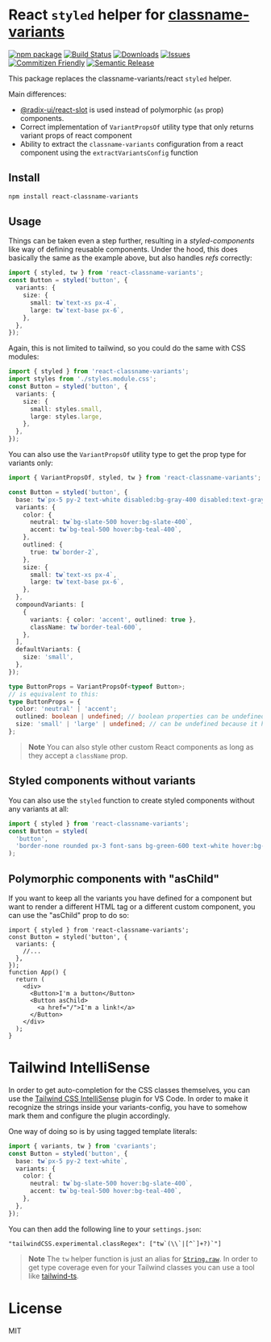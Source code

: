 # React `styled` helper for [classname-variants](https://github.com/fgnass/classname-variants/)

[![npm package][npm-img]][npm-url]
[![Build Status][build-img]][build-url]
[![Downloads][downloads-img]][downloads-url]
[![Issues][issues-img]][issues-url]
[![Commitizen Friendly][commitizen-img]][commitizen-url]
[![Semantic Release][semantic-release-img]][semantic-release-url]

This package replaces the classname-variants/react `styled` helper.

Main differences:

- [@radix-ui/react-slot](https://www.npmjs.com/package/@radix-ui/react-slot) is used instead of polymorphic (`as` prop) components.
- Correct implementation of `VariantPropsOf` utility type that only returns variant props of react component
- Ability to extract the `classname-variants` configuration from a react component using the `extractVariantsConfig` function

## Install

```bash
npm install react-classname-variants
```

## Usage

Things can be taken even a step further, resulting in a _styled-components_ like way of defining reusable components. Under the hood, this does basically the same as the example above, but also handles _refs_ correctly:

```ts
import { styled, tw } from 'react-classname-variants';
const Button = styled('button', {
  variants: {
    size: {
      small: tw`text-xs px-4`,
      large: tw`text-base px-6`,
    },
  },
});
```

Again, this is not limited to tailwind, so you could do the same with CSS modules:

```ts
import { styled } from 'react-classname-variants';
import styles from './styles.module.css';
const Button = styled('button', {
  variants: {
    size: {
      small: styles.small,
      large: styles.large,
    },
  },
});
```

You can also use the `VariantPropsOf` utility type to get the prop type for variants only:

```ts
import { VariantPropsOf, styled, tw } from 'react-classname-variants';

const Button = styled('button', {
  base: tw`px-5 py-2 text-white disabled:bg-gray-400 disabled:text-gray-300`,
  variants: {
    color: {
      neutral: tw`bg-slate-500 hover:bg-slate-400`,
      accent: tw`bg-teal-500 hover:bg-teal-400`,
    },
    outlined: {
      true: tw`border-2`,
    },
    size: {
      small: tw`text-xs px-4`,
      large: tw`text-base px-6`,
    },
  },
  compoundVariants: [
    {
      variants: { color: 'accent', outlined: true },
      className: tw`border-teal-600`,
    },
  ],
  defaultVariants: {
    size: 'small',
  },
});

type ButtonProps = VariantPropsOf<typeof Button>;
// is equivalent to this:
type ButtonProps = {
  color: 'neutral' | 'accent';
  outlined: boolean | undefined; // boolean properties can be undefined
  size: 'small' | 'large' | undefined; // can be undefined because it has a default variant
};
```

> **Note**
> You can also style other custom React components as long as they accept a `className` prop.

## Styled components without variants

You can also use the `styled` function to create styled components without any variants at all:

```ts
import { styled } from 'react-classname-variants';
const Button = styled(
  'button',
  'border-none rounded px-3 font-sans bg-green-600 text-white hover:bg-green-500'
);
```

## Polymorphic components with "asChild"

If you want to keep all the variants you have defined for a component but want to render a different HTML tag or a different custom component, you can use the "asChild" prop to do so:

```tsx
import { styled } from 'react-classname-variants';
const Button = styled('button', {
  variants: {
    //...
  },
});
function App() {
  return (
    <div>
      <Button>I'm a button</Button>
      <Button asChild>
        <a href="/">I'm a link!</a>
      </Button>
    </div>
  );
}
```

# Tailwind IntelliSense

In order to get auto-completion for the CSS classes themselves, you can use the [Tailwind CSS IntelliSense](https://github.com/tailwindlabs/tailwindcss-intellisense) plugin for VS Code. In order to make it recognize the strings inside your variants-config, you have to somehow mark them and configure the plugin accordingly.

One way of doing so is by using tagged template literals:

```ts
import { variants, tw } from 'cvariants';
const Button = styled('button', {
  base: tw`px-5 py-2 text-white`,
  variants: {
    color: {
      neutral: tw`bg-slate-500 hover:bg-slate-400`,
      accent: tw`bg-teal-500 hover:bg-teal-400`,
    },
  },
});
```

You can then add the following line to your `settings.json`:

```
"tailwindCSS.experimental.classRegex": ["tw`(\\`|[^`]+?)`"]
```

> **Note**
> The `tw` helper function is just an alias for [`String.raw`](https://developer.mozilla.org/en-US/docs/Web/JavaScript/Reference/Global_Objects/String/raw).
> In order to get type coverage even for your Tailwind classes you can use a tool like [tailwind-ts](https://github.com/mathieutu/tailwind-ts).

# License

MIT

[build-img]: https://github.com/jackardios/react-classname-variants/actions/workflows/release.yml/badge.svg
[build-url]: https://github.com/jackardios/react-classname-variants/actions/workflows/release.yml
[downloads-img]: https://img.shields.io/npm/dt/react-classname-variants
[downloads-url]: https://www.npmtrends.com/react-classname-variants
[npm-img]: https://img.shields.io/npm/v/react-classname-variants
[npm-url]: https://www.npmjs.com/package/react-classname-variants
[issues-img]: https://img.shields.io/github/issues/jackardios/react-classname-variants
[issues-url]: https://github.com/jackardios/react-classname-variants/issues
[semantic-release-img]: https://img.shields.io/badge/%20%20%F0%9F%93%A6%F0%9F%9A%80-semantic--release-e10079.svg
[semantic-release-url]: https://github.com/semantic-release/semantic-release
[commitizen-img]: https://img.shields.io/badge/commitizen-friendly-brightgreen.svg
[commitizen-url]: http://commitizen.github.io/cz-cli/
